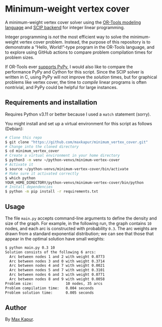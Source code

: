 # Minimum-weight vertex cover

A minimum-weight vertex cover solver using the [OR-Tools modeling language](https://developers.google.com/optimization) and [SCIP backend](https://www.scipopt.org/) for integer linear programming.

Integer programming is *not* the most efficient way to solve the minimum-weight vertex cover problem. Instead, the purpose of this repository is to demonstrate a “Hello, World!”-type program in the OR-Tools language, and to explore using GitHub actions to compare problem compilation times for problem sizes.

If OR-Tools ever [supports PyPy](https://github.com/google/or-tools/issues/1346), I would also like to compare the performance PyPy and Cython for this script. Since the SCIP solver is written in C, using PyPy will not improve the *solution* times, but for graphical problems like vertex cover, the time to *compile* linear programs is often nontrivial, and PyPy could be helpful for large instances.

## Requirements and installation

Requires Python v3.11 or better because I used a `match` statement (sorry).

You might install and set up a virtual environment for this script as follows (Debian):

```bash
# Clone this repo
$ git clone "https://github.com/maxkapur/minimum_vertex_cover.git"
# Change into the cloned directory
$ cd minimum_vertex_cover
# Create a virtual environment in your home directory
$ python3 -m venv ~/python-venvs/minimum-vertex-cover
# Activate it
$ source ~/python-venvs/minimum-vertex-cover/bin/activate
# Make sure it activated correctly
$ which python
YOUR_HOME_DIRECTORY/python-venvs/minimum-vertex-cover/bin/python
# Install dependencies
$ python -m pip install -r requirements.txt
```

## Usage

The file `main.py` accepts command-line arguments to define the density and size of the graph. For example, in the following run, the graph contains `10` nodes, and each arc is constructed with probability `0.3`. The arc weights are drawn from a standard exponential distribution; we can see that those that appear in the optimal solution have small weights:

```bash
$ python main.py 0.3 10
Solution consists of the following 6 arcs:
  Arc between nodes 1 and 2 with weight 0.0773
  Arc between nodes 3 and 0 with weight 0.3714
  Arc between nodes 4 and 7 with weight 0.0021
  Arc between nodes 5 and 7 with weight 0.3101
  Arc between nodes 6 and 3 with weight 0.0771
  Arc between nodes 8 and 9 with weight 0.0058
Problem size:               10 nodes, 35 arcs
Problem compilation time:   0.004 seconds
Problem solution time:      0.005 seconds
```

## Author

By [Max Kapur](https://maxkapur.com).
